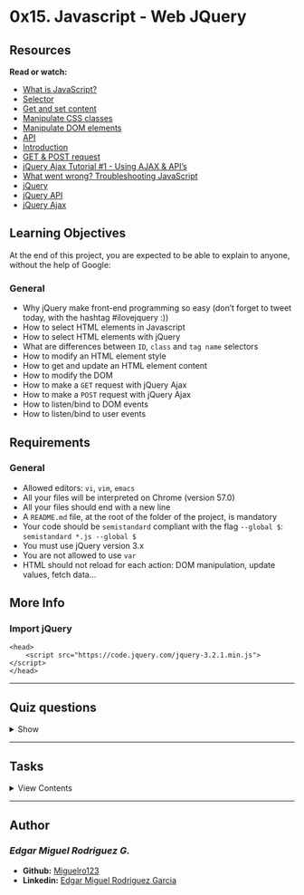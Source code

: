 # 0x15. Javascript - Web JQuery

## Resources

**Read or watch:**

- [What is JavaScript?](https://developer.mozilla.org/en-US/docs/Learn/JavaScript/First_steps/What_is_JavaScript)
- [Selector](https://jquery-tutorial.net/selectors/using-elements-ids-and-classes/)
- [Get and set content](https://jquery-tutorial.net/dom-manipulation/getting-and-setting-content/)
- [Manipulate CSS classes](https://jquery-tutorial.net/dom-manipulation/getting-and-setting-css-classes/)
- [Manipulate DOM elements](https://jquery-tutorial.net/dom-manipulation/the-append-and-prepend-methods/)
- [API](https://oscarotero.com/jquery/)
- [Introduction](https://jquery-tutorial.net/ajax/introduction/)
- [GET & POST request](https://jquery-tutorial.net/ajax/the-get-and-post-methods/)
- [jQuery Ajax Tutorial #1 - Using AJAX & API’s](https://www.youtube.com/watch?v=fEYx8dQr_cQ)
- [What went wrong? Troubleshooting JavaScript](https://developer.mozilla.org/en-US/docs/Learn/JavaScript/First_steps/What_went_wrong)
- [jQuery](https://jquery.com/)
- [jQuery API](https://api.jquery.com/)
- [jQuery Ajax](https://learn.jquery.com/ajax/)

## Learning Objectives

At the end of this project, you are expected to be able to explain to anyone, without the help of Google:

### General

- Why jQuery make front-end programming so easy (don’t forget to tweet today, with the hashtag #ilovejquery :))
- How to select HTML elements in Javascript
- How to select HTML elements with jQuery
- What are differences between `ID`, `class` and `tag name` selectors
- How to modify an HTML element style
- How to get and update an HTML element content
- How to modify the DOM
- How to make a `GET` request with jQuery Ajax
- How to make a `POST` request with jQuery Ajax
- How to listen/bind to DOM events
- How to listen/bind to user events

## Requirements

### General

- Allowed editors: `vi`, `vim`, `emacs`
- All your files will be interpreted on Chrome (version 57.0)
- All your files should end with a new line
- A `README.md` file, at the root of the folder of the project, is mandatory
- Your code should be `semistandard` compliant with the flag `--global $`: `semistandard *.js --global $`
- You must use jQuery version 3.x
- You are not allowed to use `var`
- HTML should not reload for each action: DOM manipulation, update values, fetch data…

## More Info

### Import jQuery

```
<head>
    <script src="https://code.jquery.com/jquery-3.2.1.min.js"></script>
</head>
```

---

## Quiz questions

<details>
<summary>Show</summary>
  
### Question #0

How many HTML tags are present in the following HTML code?

- `<!DOCTYPE html>` is not an HTML tag
- `<head></head>` is considered one HTML tag.

```
<!DOCTYPE html>
<html lang="en">
  <head>
    <title>Holberton School</title>
  </head>
  <body>
    <header> 
      First HTML page
    </header>
    <footer>
      Holberton School - 2017
    </footer>
  </body>
</html>
```

- [ ] 4
- [ ] 5
- [x] 6
- [ ] 7

### Question #1

How many HTML tags are present in the following HTML code?

- `<!DOCTYPE html>` is not an HTML tag
- `<head></head>` is considered one HTML tag.

```
<!DOCTYPE html>
<html lang="en">
  <head>
    <title>Holberton School</title>
  </head>
  <body>
    <header> 
      First HTML page
    </header>
    <section>
      <img src="logo.jpg" alt="" />
      <ul>
        <li>Home</li>
        <li>Admission</li>
        <li>Login</li>
      </ul>
    </section>
    <footer>
      Holberton School - 2017
    </footer>
  </body>
</html>
```

- [ ] 11
- [x] 12
- [ ] 13
- [ ] 14

### Question #2

How many HTML tags are present in the following HTML code?

- `<!DOCTYPE html>` is not an HTML tag
- `<head></head>` is considered one HTML tag.

```
<!DOCTYPE html>
<html lang="en">
  <head>
    <title>Holberton School</title>
    <link rel="stylesheet" href="styles/global.css" />
  </head>
  <body>
    <header> 
      First HTML page
    </header>
    <section>
      <img src="logo.jpg" alt="" />
      <br />
      <ul>
        <li>Home</li>
        <li>Admission <span class="btn">apply</span></li>
        <li>Login</li>
      </ul>
    </section>
    <footer>
      Holberton School - 2017
    </footer>
  </body>
</html>
```

- [x] 15
- [ ] 16
- [ ] 18
- [ ] 20

### Question #3

In the following code snippet, does the selector called `('.header')` access the HTML tag `<header>`:

(using `document.querySelector` or `$(...)`)?

```
<!DOCTYPE html>
<html lang="en">
  <head>
    <title>Holberton School</title>
    <link rel="stylesheet" href="styles/global.css" />
  </head>
  <body>
    <header> 
      First HTML page
    </header>
    <section>
      <img src="logo.jpg" alt="" />
      <br />
      <ul>
        <li>Home</li>
        <li>Admission <span class="btn">apply</span></li>
        <li>Login</li>
      </ul>
    </section>
    <footer>
      Holberton School - 2017
    </footer>
  </body>
</html>
```

- [ ] Yes
- [x] No

### Question #4

In the following code snippet, does the selector called `('header')` access the HTML tag `<header>`:

(using `document.querySelector` or `$(...)`)?

```
<!DOCTYPE html>
<html lang="en">
  <head>
    <title>Holberton School</title>
    <link rel="stylesheet" href="styles/global.css" />
  </head>
  <body>
    <header> 
      First HTML page
    </header>
    <section>
      <img src="logo.jpg" alt="" />
      <br />
      <ul>
        <li>Home</li>
        <li>Admission <span class="btn">apply</span></li>
        <li>Login</li>
      </ul>
    </section>
    <footer>
      Holberton School - 2017
    </footer>
  </body>
</html>
```

- [x] Yes
- [ ] No

### Question #5

In the following code snippet, does the selector called `('body header')` access the HTML tag `<header>`:

(using `document.querySelector` or `$(...)`)?

```
<!DOCTYPE html>
<html lang="en">
  <head>
    <title>Holberton School</title>
    <link rel="stylesheet" href="styles/global.css" />
  </head>
  <body>
    <header> 
      First HTML page
    </header>
    <section>
      <img src="logo.jpg" alt="" />
      <br />
      <ul>
        <li>Home</li>
        <li>Admission <span class="btn">apply</span></li>
        <li>Login</li>
      </ul>
    </section>
    <footer>
      Holberton School - 2017
    </footer>
  </body>
</html>
```

- [x] Yes
- [ ] No

### Question #6

In the following code snippet, does the selector called `('HeAdER')` access the HTML tag `<header>`:

(using `document.querySelector` or `$(...)`)?

```
<!DOCTYPE html>
<html lang="en">
  <head>
    <title>Holberton School</title>
    <link rel="stylesheet" href="styles/global.css" />
  </head>
  <body>
    <header> 
      First HTML page
    </header>
    <section>
      <img src="logo.jpg" alt="" />
      <br />
      <ul>
        <li>Home</li>
        <li>Admission <span class="btn">apply</span></li>
        <li>Login</li>
      </ul>
    </section>
    <footer>
      Holberton School - 2017
    </footer>
  </body>
</html>
```

- [x] Yes
- [ ] No

```
**Tips:**
Selectors are case insensitive
```

### Question #7

In the following code snippet, does the selector called `('#header')` access the HTML tag `<header>`:

(using `document.querySelector` or `$(...)`)?

```
<!DOCTYPE html>
<html lang="en">
  <head>
    <title>Holberton School</title>
    <link rel="stylesheet" href="styles/global.css" />
  </head>
  <body>
    <header> 
      First HTML page
    </header>
    <section>
      <img src="logo.jpg" alt="" />
      <br />
      <ul>
        <li>Home</li>
        <li>Admission <span class="btn">apply</span></li>
        <li>Login</li>
      </ul>
    </section>
    <footer>
      Holberton School - 2017
    </footer>
  </body>
</html>
```

- [ ] Yes
- [x] No

### Question #8

In the following code snippet, does the selector called `('.my_header')` access the HTML tag `<header>`:

(using `document.querySelector` or `$(...)`)?

```
<!DOCTYPE html>
<html lang="en">
  <head>
    <title>Holberton School</title>
    <link rel="stylesheet" href="styles/global.css" />
  </head>
  <body>
    <header class="my_header"> 
      First HTML page
    </header>
    <section>
      <img src="logo.jpg" alt="" />
      <br />
      <ul>
        <li>Home</li>
        <li>Admission <span class="btn">apply</span></li>
        <li>Login</li>
      </ul>
    </section>
    <footer>
      Holberton School - 2017
    </footer>
  </body>
</html>
```

- [x] Yes
- [ ] No

### Question #9

In the following code snippet, does the selector called `('header.my_header')` access the HTML tag `<header>`:

(using `document.querySelector` or `$(...)`)?

```
<!DOCTYPE html>
<html lang="en">
  <head>
    <title>Holberton School</title>
    <link rel="stylesheet" href="styles/global.css" />
  </head>
  <body>
    <header class="my_header"> 
      First HTML page
    </header>
    <section>
      <img src="logo.jpg" alt="" />
      <br />
      <ul>
        <li>Home</li>
        <li>Admission <span class="btn">apply</span></li>
        <li>Login</li>
      </ul>
    </section>
    <footer>
      Holberton School - 2017
    </footer>
  </body>
</html>
```

- [x] Yes
- [ ] No

### Question #10

In the following code snippet, does the selector called `('section.my_header')` access the HTML tag `<header>`:

(using `document.querySelector` or `$(...)`)?

```
<!DOCTYPE html>
<html lang="en">
  <head>
    <title>Holberton School</title>
    <link rel="stylesheet" href="styles/global.css" />
  </head>
  <body>
    <header class="my_header"> 
      First HTML page
    </header>
    <section>
      <img src="logo.jpg" alt="" />
      <br />
      <ul>
        <li>Home</li>
        <li>Admission <span class="btn">apply</span></li>
        <li>Login</li>
      </ul>
    </section>
    <footer>
      Holberton School - 2017
    </footer>
  </body>
</html>
```

- [ ] Yes
- [x] No

### Question #11

In the following code snippet, does the selector called `('#my_header')` access the HTML tag `<header>`:

(using `document.querySelector` or `$(...)`)?

```
<!DOCTYPE html>
<html lang="en">
  <head>
    <title>Holberton School</title>
    <link rel="stylesheet" href="styles/global.css" />
  </head>
  <body>
    <header class="my_header"> 
      First HTML page
    </header>
    <section>
      <img src="logo.jpg" alt="" />
      <br />
      <ul>
        <li>Home</li>
        <li>Admission <span class="btn">apply</span></li>
        <li>Login</li>
      </ul>
    </section>
    <footer>
      Holberton School - 2017
    </footer>
  </body>
</html>
```

- [ ] Yes
- [x] No

### Question #12

In the following code snippet, does the selector called `('#my_header')` access the HTML tag `<header>`:

(using `document.querySelector` or `$(...)`)?

```
<!DOCTYPE html>
<html lang="en">
  <head>
    <title>Holberton School</title>
    <link rel="stylesheet" href="styles/global.css" />
  </head>
  <body>
    <header id="my_header"> 
      First HTML page
    </header>
    <section>
      <img src="logo.jpg" alt="" />
      <br />
      <ul>
        <li>Home</li>
        <li>Admission <span class="btn">apply</span></li>
        <li>Login</li>
      </ul>
    </section>
    <footer>
      Holberton School - 2017
    </footer>
  </body>
</html>
```

- [x] Yes
- [ ] No

### Question #13

In the following code snippet, does the selector called `('#my_header')` access the HTML tag `<header>`:

(using `document.querySelector` or `$(...)`)?

```
<!DOCTYPE html>
<html lang="en">
  <head>
    <title>Holberton School</title>
    <link rel="stylesheet" href="styles/global.css" />
  </head>
  <body>
    <header class="my_header"> 
      First HTML page
    </header>
    <section>
      <img src="logo.jpg" alt="" />
      <br />
      <ul id="my_header">
        <li>Home</li>
        <li>Admission <span class="btn">apply</span></li>
        <li>Login</li>
      </ul>
    </section>
    <footer>
      Holberton School - 2017
    </footer>
  </body>
</html>
```

- [ ] Yes
- [x] No

</details>

---

## Tasks

<details>
<summary>View Contents</summary>

0. No jQuery mandatory
Score: 100.00% (Checks completed: 100.00%)
Write a Javascript script that updates the text color of the HTML tag HEADER to red (#FF0000):

You must use document.querySelector to select the HTML tag
You can’t use the jQuery API
Please test with this HTML file in your browser:

guillaume@ubuntu:~/0x15$ cat 0-main.html 
<!DOCTYPE html>
<html lang="en">
  <head>
    <title>Holberton School</title>
  </head>
  <body>
    <header> 
      First HTML page
    </header>
    <footer>
      Holberton School - 2017
    </footer>
    <script type="text/javascript" src="0-script.js"></script>
  </body>
</html>
guillaume@ubuntu:~/0x15$ 
Repo:

GitHub repository: holbertonschool-higher_level_programming
Directory: 0x15-javascript-web_jquery
File: 0-script.js

1. With jQuery mandatory
Score: 100.00% (Checks completed: 100.00%)
Write a Javascript script that updates the text color of the HTML tag HEADER to red (#FF0000):

You can’t use document.querySelector to select the HTML tag
You must use the jQuery API
Please test with this HTML file in your browser:

guillaume@ubuntu:~/0x15$ cat 1-main.html 
<!DOCTYPE html>
<html lang="en">
  <head>
    <title>Holberton School</title>
    <script src="https://code.jquery.com/jquery-3.2.1.min.js"></script>
  </head>
  <body>
    <header> 
      First HTML page
    </header>
    <footer>
      Holberton School - 2017
    </footer>
    <script type="text/javascript" src="1-script.js"></script>
  </body>
</html>
guillaume@ubuntu:~/0x15$ 
Repo:

GitHub repository: holbertonschool-higher_level_programming
Directory: 0x15-javascript-web_jquery
File: 1-script.js

2. Click and turn red mandatory
Score: 100.00% (Checks completed: 100.00%)
Write a Javascript script that updates the text color of the HTML tag HEADER to red (#FF0000) when the user clicks on the tag DIV#red_header:

You can’t use document.querySelector to select the HTML tag
You must use the jQuery API
Please test with this HTML file in your browser:

guillaume@ubuntu:~/0x15$ cat 2-main.html 
<!DOCTYPE html>
<html lang="en">
  <head>
    <title>Holberton School</title>
    <script src="https://code.jquery.com/jquery-3.2.1.min.js"></script>
  </head>
  <body>
    <header> 
      First HTML page
    </header>
    <div id="red_header">Red header</div>
    <footer>
      Holberton School - 2017
    </footer>
    <script type="text/javascript" src="2-script.js"></script>
  </body>
</html>
guillaume@ubuntu:~/0x15$ 
Repo:

GitHub repository: holbertonschool-higher_level_programming
Directory: 0x15-javascript-web_jquery
File: 2-script.js

3. Add `.red` class mandatory
Score: 100.00% (Checks completed: 100.00%)
Write a Javascript script that adds the class red to the HTML tag HEADER to red (#FF0000) when the user clicks on the tag DIV#red_header:

You can’t use document.querySelector to select the HTML tag
You must use the jQuery API
Please test with this HTML file in your browser:

guillaume@ubuntu:~/0x15$ cat 3-main.html 
<!DOCTYPE html>
<html lang="en">
  <head>
    <title>Holberton School</title>
    <script src="https://code.jquery.com/jquery-3.2.1.min.js"></script>
    <style>
      .red {
        color: #FF0000;
      }
    </style>
  </head>
  <body>
    <header> 
      First HTML page
    </header>
    <div id="red_header">Red header</div>
    <footer>
      Holberton School - 2017
    </footer>
    <script type="text/javascript" src="3-script.js"></script>
  </body>
</html>
guillaume@ubuntu:~/0x15$ 
Repo:

GitHub repository: holbertonschool-higher_level_programming
Directory: 0x15-javascript-web_jquery
File: 3-script.js

4. Toggle classes mandatory
Score: 100.00% (Checks completed: 100.00%)
Write a Javascript script that toggles the class of the HTML tag HEADER to red (#FF0000) when the user clicks on the tag DIV#toggle_header:

The HEADER tag must always have one class: red or green, never both in the same time, never empty.
If the current class is red, when the user click on DIV#toggle_header, the class must be updated to green ; and the reverse.
You can’t use document.querySelector to select the HTML tag
You must use the jQuery API
Please test with this HTML file in your browser:

guillaume@ubuntu:~/0x15$ cat 4-main.html 
<!DOCTYPE html>
<html lang="en">
  <head>
    <title>Holberton School</title>
    <script src="https://code.jquery.com/jquery-3.2.1.min.js"></script>
    <style>
      .red {
        color: #FF0000;
      }
      .green {
        color: #00FF00;
      }
    </style>
  </head>
  <body>
    <header class="green"> 
      First HTML page
    </header>
    <div id="toggle_header">Toggle header</div>
    <footer>
      Holberton School - 2017
    </footer>
    <script type="text/javascript" src="4-script.js"></script>
  </body>
</html>
guillaume@ubuntu:~/0x15$ 
Repo:

GitHub repository: holbertonschool-higher_level_programming
Directory: 0x15-javascript-web_jquery
File: 4-script.js

5. List of elements mandatory
Score: 100.00% (Checks completed: 100.00%)
Write a Javascript script that adds a LI element to a list when the user clicks on the tag DIV#add_item:

The new element must be: <li>Item</li>
The new element must be added to UL.my_list
You can’t use document.querySelector to select the HTML tag
You must use the jQuery API
Please test with this HTML file in your browser:

guillaume@ubuntu:~/0x15$ cat 5-main.html 
<!DOCTYPE html>
<html lang="en">
  <head>
    <title>Holberton School</title>
    <script src="https://code.jquery.com/jquery-3.2.1.min.js"></script>
  </head>
  <body>
    <header> 
      First HTML page
    </header>
    <br />
    <div id="add_item">Add item</div>
    <br />
    <ul class="my_list">
      <li>Item</li>
    </ul>
    <footer>
      Holberton School - 2017
    </footer>
    <script type="text/javascript" src="5-script.js"></script>
  </body>
</html>
guillaume@ubuntu:~/0x15$ 
Repo:

GitHub repository: holbertonschool-higher_level_programming
Directory: 0x15-javascript-web_jquery
File: 5-script.js

6. Change the text mandatory
Score: 100.00% (Checks completed: 100.00%)
Write a Javascript script that updates the text of the HTML tag HEADER to “New Header!!!” when the user clicks on DIV#update_header

You can’t use document.querySelector to select the HTML tag
You must use the jQuery API
Please test with this HTML file in your browser:

guillaume@ubuntu:~/0x15$ cat 6-main.html 
<!DOCTYPE html>
<html lang="en">
  <head>
    <title>Holberton School</title>
    <script src="https://code.jquery.com/jquery-3.2.1.min.js"></script>
  </head>
  <body>
    <header> 
      First HTML page
    </header>
    <br />
    <div id="update_header">Update the header</div>
    <br />
    <footer>
      Holberton School - 2017
    </footer>
    <script type="text/javascript" src="6-script.js"></script>
  </body>
</html>
guillaume@ubuntu:~/0x15$ 
Repo:

GitHub repository: holbertonschool-higher_level_programming
Directory: 0x15-javascript-web_jquery
File: 6-script.js

7. Star wars character mandatory
Score: 100.00% (Checks completed: 100.00%)
Write a Javascript script that fetches and replaces the name of this URL: https://swapi-api.hbtn.io/api/people/5/?format=json

The name must be displayed in the HTML tag DIV#character
You can’t use document.querySelector to select the HTML tag
You must use the jQuery API
Please test with this HTML file in your browser:

guillaume@ubuntu:~/0x15$ cat 7-main.html 
<!DOCTYPE html>
<html lang="en">
  <head>
    <title>Holberton School</title>
    <script src="https://code.jquery.com/jquery-3.2.1.min.js"></script>
  </head>
  <body>
    <header> 
      Star Wars character
    </header>
    <br />
    <div id="character"></div>
    <br />
    <footer>
      Holberton School - 2017
    </footer>
    <script type="text/javascript" src="7-script.js"></script>
  </body>
</html>
guillaume@ubuntu:~/0x15$ 
Repo:

GitHub repository: holbertonschool-higher_level_programming
Directory: 0x15-javascript-web_jquery
File: 7-script.js

8. Star Wars movies mandatory
Score: 100.00% (Checks completed: 100.00%)
Write a Javascript script that fetches and lists all movies title by using this URL: https://swapi-api.hbtn.io/api/films/?format=json

All movie titles must be list in the HTML tag UL#list_movies
You can’t use document.querySelector to select the HTML tag
You must use the jQuery API
Please test with this HTML file in your browser:

guillaume@ubuntu:~/0x15$ cat 8-main.html 
<!DOCTYPE html>
<html lang="en">
  <head>
    <title>Holberton School</title>
    <script src="https://code.jquery.com/jquery-3.2.1.min.js"></script>
  </head>
  <body>
    <header> 
      Star Wars movies
    </header>
    <br />
    <ul id="list_movies">
    </ul>
    <br />
    <footer>
      Holberton School - 2017
    </footer>
    <script type="text/javascript" src="8-script.js"></script>
  </body>
</html>
guillaume@ubuntu:~/0x15$ 
Repo:

GitHub repository: holbertonschool-higher_level_programming
Directory: 0x15-javascript-web_jquery
File: 8-script.js

9. Say Hello! mandatory
Score: 100.00% (Checks completed: 100.00%)
Write a Javascript script that fetches from https://fourtonfish.com/hellosalut/?lang=fr and displays the value of hello from that fetch in the HTML’s tag DIV#hello.

The translation of “hello” must be display in the HTML tag DIV#hello
You can’t use document.querySelector to select the HTML tag
You must use the jQuery API
Your script must work when it is imported from the HEAD tag
Please test with this HTML file in your browser:

guillaume@ubuntu:~/0x15$ cat 9-main.html 
<!DOCTYPE html>
<html lang="en">
  <head>
    <title>Holberton School</title>
    <script src="https://code.jquery.com/jquery-3.2.1.min.js"></script>
    <script type="text/javascript" src="9-script.js"></script>
  </head>
  <body>
    <header> 
      Say Hello!
    </header>
    <br />
    <div id="hello"></div>
    <br />
    <footer>
      Holberton School - 2017
    </footer>
  </body>
</html>
guillaume@ubuntu:~/0x15$ 
Repo:

GitHub repository: holbertonschool-higher_level_programming
Directory: 0x15-javascript-web_jquery
File: 9-script.js

10. No jQuery - document loaded #advanced
Score: 100.00% (Checks completed: 100.00%)
Write a Javascript script that updates the text color of the HTML tag HEADER to red (#FF0000):

You must use document.querySelector to select the HTML tag
You can’t use the jQuery API
Note: Your script must be imported from the HEAD tag, not at the end of the HTML
Please test with this HTML file in your browser:

guillaume@ubuntu:~/0x15$ cat 100-main.html 
<!DOCTYPE html>
<html lang="en">
  <head>
    <title>Holberton School</title>
    <script type="text/javascript" src="100-script.js"></script>
  </head>
  <body>
    <header> 
      First HTML page
    </header>
    <footer>
      Holberton School - 2017
    </footer>
  </body>
</html>
guillaume@ubuntu:~/0x15$ 
Repo:

GitHub repository: holbertonschool-higher_level_programming
Directory: 0x15-javascript-web_jquery
File: 100-script.js

11. List, add, remove #advanced
Score: 0.00% (Checks completed: 0.00%)
Write a Javascript script that adds, removes and clears LI elements from a list when the user clicks:

The new element must be: <li>Item</li>
The new element must be added to UL.my_list
When the user clicks on DIV#add_item: a new element is added to the list
When the user clicks on DIV#remove_item: a last element is removed to the list
When the user clicks on DIV#clear_list: all elements of the list are removed
You can’t use document.querySelector to select the HTML tag
You must use the jQuery API
You script must be work when it imported from the HEAD tag
Please test with this HTML file in your browser:

guillaume@ubuntu:~/0x15$ cat 101-main.html 
<!DOCTYPE html>
<html lang="en">
  <head>
    <title>Holberton School</title>
    <script src="https://code.jquery.com/jquery-3.2.1.min.js"></script>
    <script type="text/javascript" src="101-script.js"></script>
  </head>
  <body>
    <header> 
      First HTML page
    </header>
    <br />
    <div id="add_item">Add item</div>
    <div id="remove_item">Remove item</div>
    <div id="clear_list">Clear list</div>
    <br />
    <ul class="my_list">
      <li>Item</li>
    </ul>
    <footer>
      Holberton School - 2017
    </footer>
  </body>
</html>
guillaume@ubuntu:~/0x15$ 
Repo:

GitHub repository: holbertonschool-higher_level_programming
Directory: 0x15-javascript-web_jquery
File: 101-script.js

12. Say hello to everybody! #advanced
Score: 0.00% (Checks completed: 0.00%)
Write a Javascript script that fetches and prints how to say “Hello” depending of the language

You should use this API service: https://www.fourtonfish.com/hellosalut/hello/
The language code will be the value entered in the tag INPUT#language_code (ex: es, fr, en etc.)
The translation must be fetch when the user clicks on INPUT#btn_translate
The translation of “Hello” must be display in the HTML tag DIV#hello
You can’t use document.querySelector to select the HTML tag
You must use the jQuery API
You script must be work when it imported from the HEAD tag
Please test with this HTML file in your browser:

guillaume@ubuntu:~/0x15$ cat 102-main.html 
<!DOCTYPE html>
<html lang="en">
  <head>
    <title>Holberton School</title>
    <script src="https://code.jquery.com/jquery-3.2.1.min.js"></script>
    <script type="text/javascript" src="102-script.js"></script>
  </head>
  <body>
    <header> 
      Say Hello
    </header>
    <br />
    <input id="language_code" type="text" placeholder="Language code"/>
    <input id="btn_translate" type="button" value="Translate"/>
    <br />
    <div id="hello"></div>
    <br />
    <footer>
      Holberton School - 2017
    </footer>
  </body>
</html>
guillaume@ubuntu:~/0x15$ 
Repo:

GitHub repository: holbertonschool-higher_level_programming
Directory: 0x15-javascript-web_jquery
File: 102-script.js

13. And press ENTER #advanced
Score: 0.00% (Checks completed: 0.00%)
Write a Javascript script that fetches and prints how to say “Hello” depending of the language

You should use this API service: https://www.fourtonfish.com/hellosalut/hello/
The language code will be the value entered in the tag INPUT#language_code (ex: es, fr, en etc.)
The translation must be fetch when the user clicks on INPUT#btn_translate OR presses ENTER when the focus is on INPUT#language_code
The translation of “Hello” must be display in the HTML tag DIV#hello
You can’t use document.querySelector to select the HTML tag
You must use the jQuery API
You script must be work when it imported from the HEAD tag
Please test with this HTML file in your browser:

guillaume@ubuntu:~/0x15$ cat 103-main.html 
<!DOCTYPE html>
<html lang="en">
  <head>
    <title>Holberton School</title>
    <script src="https://code.jquery.com/jquery-3.2.1.min.js"></script>
    <script type="text/javascript" src="103-script.js"></script>
  </head>
  <body>
    <header> 
      Say Hello
    </header>
    <br />
    <input id="language_code" type="text" placeholder="Language code"/>
    <input id="btn_translate" type="button" value="Translate"/>
    <br />
    <div id="hello"></div>
    <br />
    <footer>
      Holberton School - 2017
    </footer>
  </body>
</html>
guillaume@ubuntu:~/0x15$ 
Repo:

GitHub repository: holbertonschool-higher_level_programming
Directory: 0x15-javascript-web_jquery
File: 103-script.js

</details>

---

## Author
### _Edgar Miguel Rodríguez G._

- **Github:** [Miguelro123](https://github.com/Miguelro123) 
- **Linkedin:** [Edgar Miguel Rodriguez Garcia](https://www.linkedin.com/in/edgar-miguel-rodriguez-garcia-20a5281a2/)

